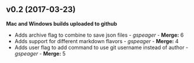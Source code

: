 ## v0.2 (2017-03-23)
**Mac and Windows builds uploaded to github**
* Adds archive flag to combine to save json files - *gspeager* - **Merge:** 6
* Adds support for different markdown flavors - *gspeager* - **Merge:** 4
* Adds user flag to add command to use git username instead of author - *gspeager* -  **Merge:** 5


